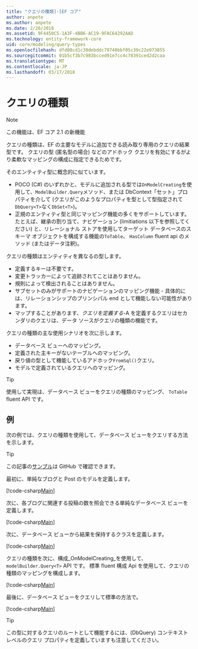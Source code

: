 ```yaml
---
title: "クエリの種類]-[EF コア"
author: anpete
ms.author: anpete
ms.date: 2/26/2018
ms.assetid: 9F4450C5-1A3F-4BB6-AC19-9FAC64292AAD
ms.technology: entity-framework-core
uid: core/modeling/query-types
ms.openlocfilehash: dfd08cd1c30debddc79740bbf05c39c22e973855
ms.sourcegitcommit: 01b5cf3b7c983bcced91e7cc4c78391ced2d2caa
ms.translationtype: MT
ms.contentlocale: ja-JP
ms.lasthandoff: 03/17/2018
---
```

# <a name="query-types"></a>クエリの種類
> [!NOTE]
> この機能は、EF コア 2.1 の新機能

クエリの種類は、EF の主要なモデルに追加できる読み取り専用のクエリの結果型です。 クエリの型 (匿名型の場合) などのアドホック クエリを有効にするがより柔軟なマッピングの構成に指定できるためです。

そのエンティティ型に概念的に似ています。

- POCO (C#) のいずれかと、モデルに追加される型では```OnModelCreating```を使用して、```ModelBuilder.Query```メソッド、または DbContext「セット」プロパティを介して (クエリがこのようなプロパティを型として型指定されて```DbQuery<T>```なく```DbSet<T>```)。
- 正規のエンティティ型と同じマッピング機能の多くをサポートしています。 たとえば、継承の割り当て、ナビゲーション (limitiations 以下を参照してください) と、リレーショナル ストアを使用してターゲット データベースのスキーマ オブジェクトを構成する機能の```ToTable```、 ```HasColumn``` fluent api のメソッド (またはデータ注釈)。

クエリの種類はエンティティを異なるの型します。

- 定義するキーは不要です。
- 変更トラッカーによって追跡されてことはありません。
- 規則によって検出されることはありません。
- サブセットのみがサポートのナビゲーションのマッピング機能 - 具体的には、リレーションシップのプリンシパル end として機能しない可能性があります。
- マップすることがあります、_クエリを定義する_-A を定義するクエリはセカンダリのクエリは、データ ソースがクエリの種類の機能です。

クエリの種類の主な使用シナリオを次に示します。

- データベース ビューへのマッピング。
- 定義された主キーがないテーブルへのマッピング。
- 戻り値の型として機能しているアドホック```FromSql()```クエリ。
- モデルで定義されているクエリへのマッピング。

> [!TIP]
> 使用して実現は、データベース ビューをクエリの種類のマッピング、 ```ToTable``` fluent API です。

## <a name="example"></a>例

次の例では、クエリの種類を使用して、データベース ビューをクエリする方法を示します。

> [!TIP]
> この記事の[サンプル](https://github.com/aspnet/EntityFrameworkCore/tree/dev/samples/QueryTypes)は GitHub で確認できます。

最初に、単純なブログと Post のモデルを定義します。

[!code-csharp[Main](../../../efcore-dev/samples/QueryTypes/Program.cs#Entities)]

次に、各ブログに関連する投稿の数を照会できる単純なデータベース ビューを定義します。

[!code-csharp[Main](../../../efcore-dev/samples/QueryTypes/Program.cs#View)]

次に、データベース ビューから結果を保持するクラスを定義します。

[!code-csharp[Main](../../../efcore-dev/samples/QueryTypes/Program.cs#QueryType)]

クエリの種類を次に、構成_OnModelCreating_を使用して、 ```modelBuilder.Query<T>``` API です。
標準 fluent 構成 Api を使用して、クエリの種類のマッピングを構成します。

[!code-csharp[Main](../../../efcore-dev/samples/QueryTypes/Program.cs#Configuration)]

最後に、データベース ビューをクエリして標準の方法で。

[!code-csharp[Main](../../../efcore-dev/samples/QueryTypes/Program.cs#Query)]

> [!TIP]
> この型に対するクエリのルートとして機能するには、(DbQuery) コンテキスト レベルのクエリ プロパティを定義していますも注意してください。
